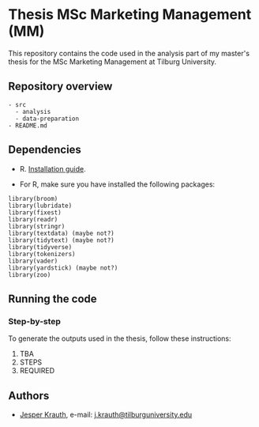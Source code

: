 # Thesis MSc Marketing Management (MM)
This repository contains the code used in the analysis part of my master's thesis for the MSc Marketing Management at Tilburg University.

## Repository overview

```
- src
  - analysis
  - data-preparation
- README.md
```

## Dependencies

- R. [Installation guide](https://tilburgsciencehub.com/building-blocks/configure-your-computer/statistics-and-computation/r/).

- For R, make sure you have installed the following packages:
```
library(broom)
library(lubridate)
library(fixest)
library(readr)
library(stringr)
library(textdata) (maybe not?)
library(tidytext) (maybe not?)
library(tidyverse)
library(tokenizers)
library(vader)
library(yardstick) (maybe not?)
library(zoo)
```

## Running the code
### Step-by-step
To generate the outputs used in the thesis, follow these instructions:
1. TBA
2. STEPS
3. REQUIRED


## Authors
- [Jesper Krauth](https://github.com/jesperkrauth),         e-mail: j.krauth@tilburguniversity.edu 
